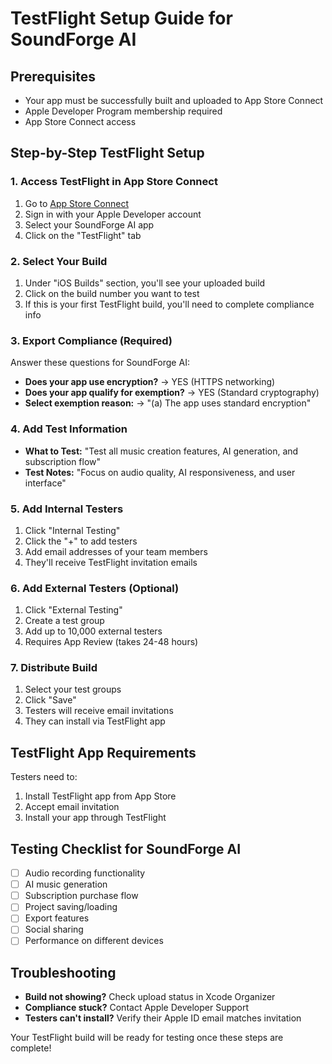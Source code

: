 # TestFlight Setup Guide for SoundForge AI

## Prerequisites
- Your app must be successfully built and uploaded to App Store Connect
- Apple Developer Program membership required
- App Store Connect access

## Step-by-Step TestFlight Setup

### 1. Access TestFlight in App Store Connect
1. Go to [App Store Connect](https://appstoreconnect.apple.com)
2. Sign in with your Apple Developer account
3. Select your SoundForge AI app
4. Click on the "TestFlight" tab

### 2. Select Your Build
1. Under "iOS Builds" section, you'll see your uploaded build
2. Click on the build number you want to test
3. If this is your first TestFlight build, you'll need to complete compliance info

### 3. Export Compliance (Required)
Answer these questions for SoundForge AI:
- **Does your app use encryption?** → YES (HTTPS networking)
- **Does your app qualify for exemption?** → YES (Standard cryptography)
- **Select exemption reason:** → "(a) The app uses standard encryption"

### 4. Add Test Information
- **What to Test:** "Test all music creation features, AI generation, and subscription flow"
- **Test Notes:** "Focus on audio quality, AI responsiveness, and user interface"

### 5. Add Internal Testers
1. Click "Internal Testing" 
2. Click the "+" to add testers
3. Add email addresses of your team members
4. They'll receive TestFlight invitation emails

### 6. Add External Testers (Optional)
1. Click "External Testing"
2. Create a test group
3. Add up to 10,000 external testers
4. Requires App Review (takes 24-48 hours)

### 7. Distribute Build
1. Select your test groups
2. Click "Save"
3. Testers will receive email invitations
4. They can install via TestFlight app

## TestFlight App Requirements
Testers need to:
1. Install TestFlight app from App Store
2. Accept email invitation
3. Install your app through TestFlight

## Testing Checklist for SoundForge AI
- [ ] Audio recording functionality
- [ ] AI music generation
- [ ] Subscription purchase flow
- [ ] Project saving/loading
- [ ] Export features
- [ ] Social sharing
- [ ] Performance on different devices

## Troubleshooting
- **Build not showing?** Check upload status in Xcode Organizer
- **Compliance stuck?** Contact Apple Developer Support
- **Testers can't install?** Verify their Apple ID email matches invitation

Your TestFlight build will be ready for testing once these steps are complete!
